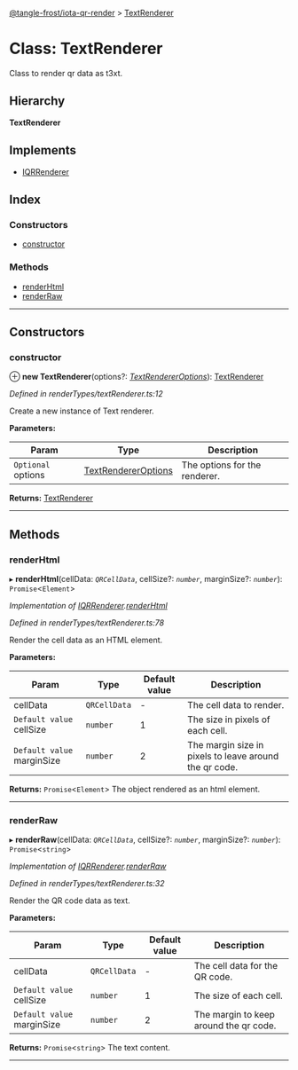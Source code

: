 [@tangle-frost/iota-qr-render](../README.md) > [TextRenderer](../classes/textrenderer.md)

# Class: TextRenderer

Class to render qr data as t3xt.

## Hierarchy

**TextRenderer**

## Implements

* [IQRRenderer](../interfaces/iqrrenderer.md)

## Index

### Constructors

* [constructor](textrenderer.md#constructor)

### Methods

* [renderHtml](textrenderer.md#renderhtml)
* [renderRaw](textrenderer.md#renderraw)

---

## Constructors

<a id="constructor"></a>

###  constructor

⊕ **new TextRenderer**(options?: *[TextRendererOptions](textrendereroptions.md)*): [TextRenderer](textrenderer.md)

*Defined in renderTypes/textRenderer.ts:12*

Create a new instance of Text renderer.

**Parameters:**

| Param | Type | Description |
| ------ | ------ | ------ |
| `Optional` options | [TextRendererOptions](textrendereroptions.md) |  The options for the renderer. |

**Returns:** [TextRenderer](textrenderer.md)

___

## Methods

<a id="renderhtml"></a>

###  renderHtml

▸ **renderHtml**(cellData: *`QRCellData`*, cellSize?: *`number`*, marginSize?: *`number`*): `Promise`<`Element`>

*Implementation of [IQRRenderer](../interfaces/iqrrenderer.md).[renderHtml](../interfaces/iqrrenderer.md#renderhtml)*

*Defined in renderTypes/textRenderer.ts:78*

Render the cell data as an HTML element.

**Parameters:**

| Param | Type | Default value | Description |
| ------ | ------ | ------ | ------ |
| cellData | `QRCellData` | - |  The cell data to render. |
| `Default value` cellSize | `number` | 1 |  The size in pixels of each cell. |
| `Default value` marginSize | `number` | 2 |  The margin size in pixels to leave around the qr code. |

**Returns:** `Promise`<`Element`>
The object rendered as an html element.

___
<a id="renderraw"></a>

###  renderRaw

▸ **renderRaw**(cellData: *`QRCellData`*, cellSize?: *`number`*, marginSize?: *`number`*): `Promise`<`string`>

*Implementation of [IQRRenderer](../interfaces/iqrrenderer.md).[renderRaw](../interfaces/iqrrenderer.md#renderraw)*

*Defined in renderTypes/textRenderer.ts:32*

Render the QR code data as text.

**Parameters:**

| Param | Type | Default value | Description |
| ------ | ------ | ------ | ------ |
| cellData | `QRCellData` | - |  The cell data for the QR code. |
| `Default value` cellSize | `number` | 1 |  The size of each cell. |
| `Default value` marginSize | `number` | 2 |  The margin to keep around the qr code. |

**Returns:** `Promise`<`string`>
The text content.

___


